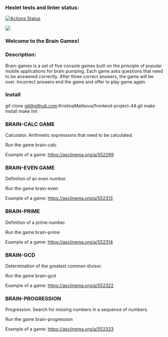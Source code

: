 ### Hexlet tests and linter status:
[![Actions Status](https://github.com/KristinaMalikova/frontend-project-44/workflows/hexlet-check/badge.svg)](https://github.com/KristinaMalikova/frontend-project-44/actions)

<a href="https://codeclimate.com/github/KristinaMalikova/frontend-project-44/maintainability"><img src="https://api.codeclimate.com/v1/badges/3bc1091d57000c3979f1/maintainability" /></a>

### Welcome to the Brain Games!

### Description: 

Brain-games is a set of five console games built on the principle of popular mobile applications for brain pumping. Each game asks questions that need to be answered correctly. After three correct answers, the game will be over. Incorrect answers end the game and offer to play game again.

### Install
git clone git@github.com:KristinaMalikova/frontend-project-44.git
make install 
make lint 

### BRAIN-CALC GAME

Calculator. Arithmetic expressions that need to be calculated.

Run the game
brain-calc

Example of a game:
https://asciinema.org/a/552299

### BRAIN-EVEN GAME

Definition of an even number.

Run the game
brain-even

Example of a game:
https://asciinema.org/a/552313

### BRAIN-PRIME

Definition of a prime number.

Run the game
brain-prime

Example of a game:
https://asciinema.org/a/552314

### BRAIN-GCD

Determination of the greatest common divisor.

Run the game
brain-gcd

Example of a game:
https://asciinema.org/a/552322

### BRAIN-PROGRESSION

Progression. Search for missing numbers in a sequence of numbers.

Run the game
brain-progression

Example of a game:
https://asciinema.org/a/552323

